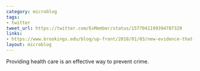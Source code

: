 ```yaml
---
category: microblog
tags:
- twitter
tweet_url: https://twitter.com/ExMember/status/1577041199394787329
links:
- https://www.brookings.edu/blog/up-front/2018/01/03/new-evidence-that-access-to-health-care-reduces-crime/
layout: microblog
---
```

Providing health care is an effective way to prevent crime.
